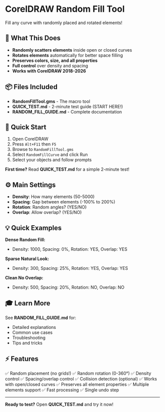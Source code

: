 # CorelDRAW Random Fill Tool

Fill any curve with randomly placed and rotated elements!

## 🎯 What This Does

- **Randomly scatters elements** inside open or closed curves
- **Rotates elements** automatically for better space filling
- **Preserves colors, size, and all properties**
- **Full control** over density and spacing
- **Works with CorelDRAW 2018-2026**

## 📦 Files Included

- **RandomFillTool.gms** - The macro tool
- **QUICK_TEST.md** - 2-minute test guide (START HERE!)
- **RANDOM_FILL_GUIDE.md** - Complete documentation

## 🚀 Quick Start

1. Open CorelDRAW
2. Press `Alt+F11` then `F5`
3. Browse to `RandomFillTool.gms`
4. Select `RandomFillCurve` and click Run
5. Select your objects and follow prompts

**First time?** Read **QUICK_TEST.md** for a simple 2-minute test!

## ⚙️ Main Settings

- **Density**: How many elements (50-5000)
- **Spacing**: Gap between elements (-100% to 200%)
- **Rotation**: Random angles? (YES/NO)
- **Overlap**: Allow overlap? (YES/NO)

## 💡 Quick Examples

**Dense Random Fill:**
- Density: 1000, Spacing: 0%, Rotation: YES, Overlap: YES

**Sparse Natural Look:**
- Density: 300, Spacing: 25%, Rotation: YES, Overlap: YES

**Clean No Overlap:**
- Density: 500, Spacing: 20%, Rotation: NO, Overlap: NO

## 🎓 Learn More

See **RANDOM_FILL_GUIDE.md** for:
- Detailed explanations
- Common use cases
- Troubleshooting
- Tips and tricks

## ⚡ Features

✅ Random placement (no grids!)
✅ Random rotation (0-360°)
✅ Density control
✅ Spacing/overlap control
✅ Collision detection (optional)
✅ Works with open/closed curves
✅ Preserves all element properties
✅ Multiple elements support
✅ Fast processing
✅ Single undo step

---

**Ready to test?** Open **QUICK_TEST.md** and try it now!
